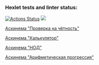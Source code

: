 ### Hexlet tests and linter status:
[![Actions Status](https://github.com/Ahilesov/php-project-45/actions/workflows/hexlet-check.yml/badge.svg)](https://github.com/Ahilesov/php-project-45/actions)
<a href="https://codeclimate.com/github/Ahilesov/php-project-45/maintainability"><img src="https://api.codeclimate.com/v1/badges/4a7bc5a8929ad9cb2313/maintainability" /></a>

[Аскинема "Проверка на чётность"](https://asciinema.org/a/rP8DvXI8IJmh9c3ic1O5w46bs)

[Аскинема "Калькулятор"](https://asciinema.org/a/71gy1si0CsyeXOvPOy1rLmPyG)

[Аскинема "НОД"](https://asciinema.org/a/JCaR57VC6rcpe2L6hOdrKaeR8)

[Аскинема "Арифметическая прогрессия"](https://asciinema.org/a/MtatspnqTD1qsQ5Q9ZWZqCWXf)

